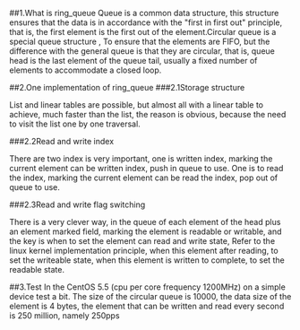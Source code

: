 ##1.What is ring_queue
Queue is a common data structure, this structure ensures that the data is in accordance with the "first in first out" principle, that is, the first element is the first out of the element.Circular queue is a special queue structure , To ensure that the elements are FIFO, but the difference with the general queue is that they are circular, that is, queue head is the last element of the queue tail, usually a fixed number of elements to accommodate a closed loop.

##2.One implementation of ring_queue
###2.1Storage structure

List and linear tables are possible, but almost all with a linear table to achieve, much faster than the list, the reason is obvious, because the need to visit the list one by one traversal.

###2.2Read and write index

There are two index is very important, one is written index, marking the current element can be written index, push in queue to use. One is to read the index, marking the current element can be read the index, pop out of queue to use.

###2.3Read and write flag switching

There is a very clever way, in the queue of each element of the head plus an element marked field, marking the element is readable or writable, and the key is when to set the element can read and write state, Refer to the linux kernel implementation principle, when this element after reading, to set the writeable state, when this element is written to complete, to set the readable state.

 
##3.Test
In the CentOS 5.5 (cpu per core frequency 1200MHz) on a simple device test a bit. The size of the circular queue is 10000, the data size of the element is 4 bytes, the element that can be written and read every second is 250 million, namely 250pps


